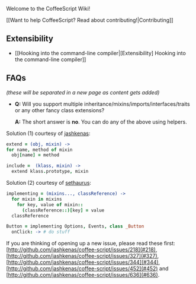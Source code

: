 Welcome to the CoffeeScript Wiki!

[[Want to help CoffeeScript? Read about contributing!|Contributing]]


## Extensibility

 * [[Hooking into the command-line compiler|[Extensibility] Hooking into the command-line compiler]]


## FAQs
*(these will be separated in a new page as content gets added)*

  * **Q:** Will you support multiple inheritance/mixins/imports/interfaces/traits or any other fancy class extensions?

    **A:** The short answer is **no**. You can do any of the above using helpers.

  Solution (1) courtesy of [jashkenas](http://github.com/jashkenas):

```coffeescript
extend = (obj, mixin) ->
for name, method of mixin
  obj[name] = method

include =  (klass, mixin) ->
  extend klass.prototype, mixin
```

  Solution (2) courtesy of [sethaurus](http://github.com/sethaurus):

```coffeescript
implementing = (mixins..., classReference) ->
  for mixin in mixins
    for key, value of mixin::
      (classReference::)[key] = value
  classReference

Button = implementing Options, Events, class _Button
  onClick: -> # do stuff
```

  If you are thinking of opening up a new issue, please read these first: 
[http://github.com/jashkenas/coffee-script/issues/218](#218), 
[http://github.com/jashkenas/coffee-script/issues/327](#327), 
[http://github.com/jashkenas/coffee-script/issues/344](#344), 
[http://github.com/jashkenas/coffee-script/issues/452](#452) and 
[http://github.com/jashkenas/coffee-script/issues/636](#636).
